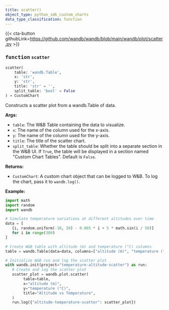```yaml
---
title: scatter()
object_type: python_sdk_custom_charts
data_type_classification: function
---
```


{{< cta-button githubLink=https://github.com/wandb/wandb/blob/main/wandb/plot/scatter.py >}}




### <kbd>function</kbd> `scatter`

```python
scatter(
    table: 'wandb.Table',
    x: 'str',
    y: 'str',
    title: 'str' = '',
    split_table: 'bool' = False
) → CustomChart
```

Constructs a scatter plot from a wandb.Table of data. 



**Args:**
 
 - `table`:  The W&B Table containing the data to visualize. 
 - `x`:  The name of the column used for the x-axis. 
 - `y`:  The name of the column used for the y-axis. 
 - `title`:  The title of the scatter chart. 
 - `split_table`:  Whether the table should be split into a separate section  in the W&B UI. If `True`, the table will be displayed in a section named  "Custom Chart Tables". Default is `False`. 



**Returns:**
 
 - `CustomChart`:  A custom chart object that can be logged to W&B. To log the  chart, pass it to `wandb.log()`. 

**Example:**
 ```python
import math
import random
import wandb

# Simulate temperature variations at different altitudes over time
data = [
    [i, random.uniform(-10, 20) - 0.005 * i + 5 * math.sin(i / 50)]
    for i in range(300)
]

# Create W&B table with altitude (m) and temperature (°C) columns
table = wandb.Table(data=data, columns=["altitude (m)", "temperature (°C)"])

# Initialize W&B run and log the scatter plot
with wandb.init(project="temperature-altitude-scatter") as run:
    # Create and log the scatter plot
    scatter_plot = wandb.plot.scatter(
         table=table,
         x="altitude (m)",
         y="temperature (°C)",
         title="Altitude vs Temperature",
    )
    run.log({"altitude-temperature-scatter": scatter_plot})
``` 
